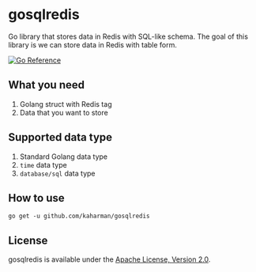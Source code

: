# gosqlredis

Go library that stores data in Redis with SQL-like schema. The goal of this library is we can store data in Redis with table form.

[![Go Reference](https://pkg.go.dev/badge/github.com/kaharman/gosqlredis.svg)](https://pkg.go.dev/github.com/kaharman/gosqlredis)

## What you need

1. Golang struct with Redis tag
2. Data that you want to store

## Supported data type

1. Standard Golang data type
2. ```time``` data type
2. ```database/sql``` data type

## How to use

   ```go get -u github.com/kaharman/gosqlredis```

## License

gosqlredis is available under the [Apache License, Version 2.0](http://www.apache.org/licenses/LICENSE-2.0.html).
